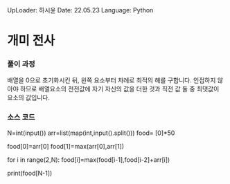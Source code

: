UpLoader: 하시윤
Date: 22.05.23
Language: Python

# 개미 전사

### 풀이 과정
배열을 0으로 초기화시킨 뒤, 왼쪽 요소부터 차례로 최적의 해를 구합니다.
인접하지 않아야 하므로 배열요소의 전전값에 자기 자신의 값을 더한 것과 직전 값 둘 중 최댓값이 요소의 값입니다.

### 소스 코드
N=int(input())
arr=list(map(int,input().split()))
food= [0]*50

food[0]=arr[0]
food[1]=max(arr[0],arr[1])

for i in range(2,N):
    food[i]=max(food[i-1],food[i-2]+arr[i])

print(food[N-1])
